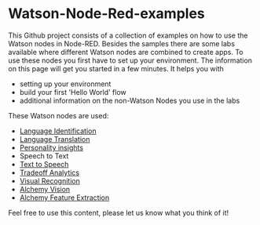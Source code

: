 # Watson-Node-Red-examples

This Github project consists of a collection of examples on how to use the Watson nodes in Node-RED. Besides the samples there are some labs available where different Watson nodes are combined to create apps.
To use these nodes you first have to set up your environment. 
The information on this page will get you started in a few minutes. It helps you with

- setting up your environment
- build your first 'Hello World' flow
- additional information on the non-Watson Nodes you use in the labs

These Watson nodes are used:

- [Language Identification](watson_services_labs/language_identification/lab_language_identification.md)
- [Language Translation](watson_services_labs/language_translation/lab_language_translation.md)
- [Personality insights](watson_services_labs/personality_insights/lab_personality_insights.md)
- Speech to Text
- [Text to Speech](watson_services_labs/text_to_speech/lab_text_to_speech.md)
- [Tradeoff Analytics](watson_services_labs/tradeoff_analytics/lab_tradeoff_analytics.md)
- [Visual Recognition](watson_services_labs/visual_recognition/lab_visual_recognition.md)
- [Alchemy Vision](watson_services_labs/alchemy_api_image_analysis/lab_alchemy_api_image_analysis.md)
- [Alchemy Feature Extraction](watson_services_labs/alchemy_api_feature_extraction/lab_alchemy_api_feature_extraction.md)

Feel free to use this content, please let us know what you think of it!



